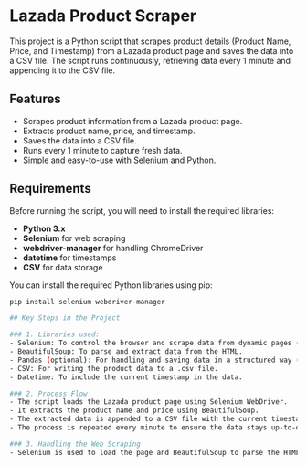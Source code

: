 # Lazada Product Scraper

This project is a Python script that scrapes product details (Product Name, Price, and Timestamp) from a Lazada product page and saves the data into a CSV file. The script runs continuously, retrieving data every 1 minute and appending it to the CSV file.

## Features

- Scrapes product information from a Lazada product page.
- Extracts product name, price, and timestamp.
- Saves the data into a CSV file.
- Runs every 1 minute to capture fresh data.
- Simple and easy-to-use with Selenium and Python.

## Requirements

Before running the script, you will need to install the required libraries:

- **Python 3.x**
- **Selenium** for web scraping
- **webdriver-manager** for handling ChromeDriver
- **datetime** for timestamps
- **CSV** for data storage

You can install the required Python libraries using pip:

```bash
pip install selenium webdriver-manager

## Key Steps in the Project

### 1. Libraries used:
- Selenium: To control the browser and scrape data from dynamic pages (like Lazada).
- BeautifulSoup: To parse and extract data from the HTML.
- Pandas (optional): For handling and saving data in a structured way (like CSV).
- CSV: For writing the product data to a .csv file.
- Datetime: To include the current timestamp in the data.

### 2. Process Flow
- The script loads the Lazada product page using Selenium WebDriver.
- It extracts the product name and price using BeautifulSoup.
- The extracted data is appended to a CSV file with the current timestamp.
- The process is repeated every minute to ensure the data stays up-to-date.

### 3. Handling the Web Scraping
- Selenium is used to load the page and BeautifulSoup to parse the HTML content.
